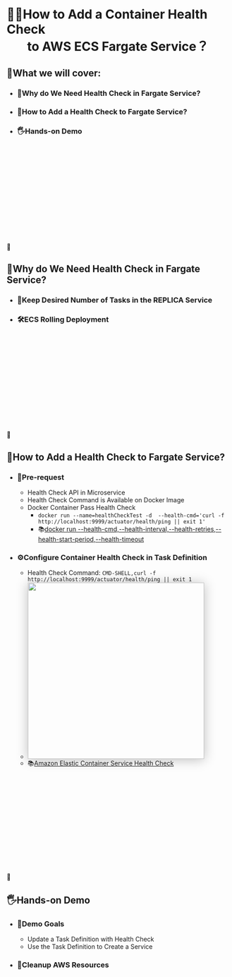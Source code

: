 # **👨‍⚕️How to Add a Container Health Check <br>&nbsp;&nbsp;&nbsp;&nbsp;&nbsp;&nbsp; to AWS ECS Fargate Service？** 

## **📣What we will cover:**    
- **<h3>📑Why do We Need Health Check in Fargate Service?</h3>** 
   
- **<h3>🔎How to Add a Health Check to Fargate Service?</h3>**  
  
- **<h3>🖐️Hands-on Demo</h3>**   
<br>
<br>
<br>
<br>
<br>
<br>
<br>
<br>
<br>
<br>   
<br>
<br>
<br>      
📌 

## **📑Why do We Need Health Check in Fargate Service?**
- **<h3>🔩Keep Desired  Number of Tasks in the REPLICA Service</h3>**
  
- **<h3>🛠️ECS Rolling Deployment</h3>** 
<br>
<br>
<br>
<br>
<br>
<br>
<br>
<br>
<br>
<br>   
<br>
<br>
<br>      
📌 

## **🔎How to Add a Health Check to Fargate Service?**
- **<h3>🧾Pre-request</h3>**
  - Health Check API in Microservice
  - Health Check Command is Available on Docker Image 
  - Docker Container Pass Health Check
    - ```docker run --name=healthCheckTest -d  --health-cmd='curl -f http://localhost:9999/actuator/health/ping || exit 1'```
    - 📚[docker run --health-cmd,--health-interval,--health-retries,--health-start-period,--health-timeout](https://docs.docker.com/engine/reference/commandline/run/)


- **<h3>⚙️Configure Container Health Check in Task Definition</h3>** 
  - Health Check Command: ```CMD-SHELL,curl -f http://localhost:9999/actuator/health/ping || exit 1```
  - <div id="wrapper-div" style="box-shadow: 0px 2px 25px rgba(0, 0, 0, .25);  width:fit-content"  width="100%"><image src='./images/config.jpg'   width="400px"> </div>  
  -  📚[Amazon Elastic Container Service Health Check](https://docs.aws.amazon.com/AmazonECS/latest/APIReference/API_HealthCheck.html)


<br>
<br>
<br>
<br>
<br>
<br>
<br>
<br>
<br>
<br>   
<br>
<br>
<br>      
📌 

## **🖐️Hands-on Demo**
 
- **<h3>🎯Demo Goals</h3>**
  - Update a Task Definition with Health Check
  - Use the Task Definition to Create a Service      

- **<h3>🛑Cleanup AWS Resources</h3>** 